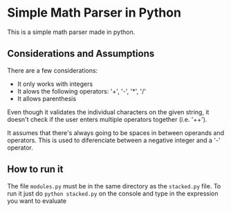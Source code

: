 # Simple Math Parser in Python

This is a simple math parser made in python. 

## Considerations and Assumptions

There are a few considerations:

- It only works with integers
- It alows the following operators: '+', '-', '*', '/'
- It allows parenthesis

Even though it validates the individual characters on the given string, it doesn't check if the user enters multiple operators together (i.e. '++').

It assumes that there's always going to be spaces in between operands and operators. This is used to diferenciate between a negative integer and a '-' operator.

## How to run it

The file `modules.py` must be in the same directory as the `stacked.py` file.
To run it just do `python stacked.py` on the console and type in the expression you want to evaluate